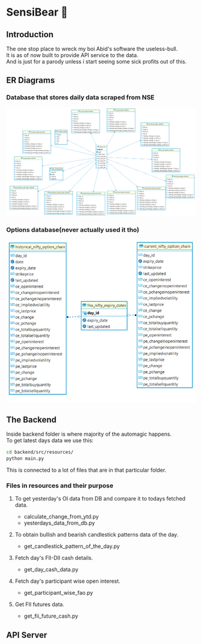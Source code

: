 # SensiBear 🐻

## Introduction

The one stop place to wreck my boi Abid's software the useless-bull.\
It is as of now built to provide API service to the data.\
And is just for a parody unless i start seeing some sick profits out of this.

## ER Diagrams

### Database that stores daily data scraped from NSE

   <img src="./public/ER-DB.png" width="550">

### Options database(never actually used it tho)

   <img src="./public/ER-DB2.png" width="550">

## The Backend

Inside backend folder is where majority of the automagic happens.\
To get latest days data we use this:

```sh
cd backend/src/resources/
python main.py
```

This is connected to a lot of files that are in that particular folder.

### Files in resources and their purpose

1. To get yesterday's OI data from DB and compare it to todays fetched data.

   - calculate_change_from_ytd.py
   - yesterdays_data_from_db.py

2. To obtain bullish and bearish candlestick patterns data of the day.

   - get_candlestick_pattern_of_the_day.py

3. Fetch day's FII-DII cash details.

   - get_day_cash_data.py

4. Fetch day's participant wise open interest.

   - get_participant_wise_fao.py

5. Get FII futures data.
   - get_fii_future_cash.py

## API Server
